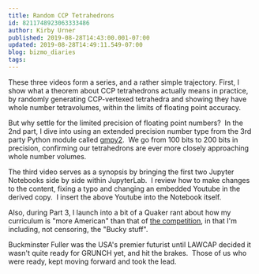 ```yaml
---
title: Random CCP Tetrahedrons
id: 8211748923063333486
author: Kirby Urner
published: 2019-08-28T14:43:00.001-07:00
updated: 2019-08-28T14:49:11.549-07:00
blog: bizmo_diaries
tags: 
---
```


These three videos form a series, and a rather simple trajectory.  First, I show what a theorem about CCP tetrahedrons actually means in practice, by randomly generating CCP-vertexed tetrahedra and showing they have whole number tetravolumes, within the limits of floating point accuracy.

But why settle for the limited precision of floating point numbers?  In the 2nd part, I dive into using an extended precision number type from the 3rd party Python module called [gmpy2](https://pypi.org/project/gmpy2/).  We go from 100 bits to 200 bits in precision, confirming our tetrahedrons are ever more closely approaching whole number volumes.

The third video serves as a synopsis by bringing the first two Jupyter Notebooks side by side within JupyterLab.  I review how to make changes to the content, fixing a typo and changing an embedded Youtube in the derived copy.  I insert the above Youtube into the Notebook itself.

Also, during Part 3, I launch into a bit of a Quaker rant about how my curriculum is "more American" than that of [the competition](http://controlroom.blogspot.com/2019/07/but-its-not-on-sat.html), in that I'm including, not censoring, the "Bucky stuff".

Buckminster Fuller was the USA's premier futurist until LAWCAP decided it wasn't quite ready for GRUNCH yet, and hit the brakes.  Those of us who were ready, kept moving forward and took the lead.